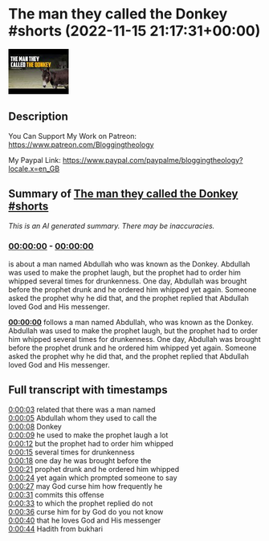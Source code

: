 # The man they called the Donkey #shorts (2022-11-15 21:17:31+00:00)

![alt The man they called the Donkey #shorts](I_o2SAGnlOs.jpg "The man they called the Donkey #shorts")

## Description

You Can Support My Work on Patreon:
https://www.patreon.com/Bloggingtheology

My Paypal Link: 
https://www.paypal.com/paypalme/bloggingtheology?locale.x=en_GB

## Summary of [The man they called the Donkey #shorts](https://www.youtube.com/watch?v=I_o2SAGnlOs)


*This is an AI generated summary. There may be inaccuracies. [](/)*

### [00:00:00](https://www.youtube.com/watch?v=I_o2SAGnlOs&t=0) - [00:00:00](https://www.youtube.com/watch?v=I_o2SAGnlOs&t=0)

 is about a man named Abdullah who was known as the Donkey. Abdullah was used to make the prophet laugh, but the prophet had to order him whipped several times for drunkenness. One day, Abdullah was brought before the prophet drunk and he ordered him whipped yet again. Someone asked the prophet why he did that, and the prophet replied that Abdullah loved God and His messenger.

**[00:00:00](https://www.youtube.com/watch?v=I_o2SAGnlOs&t=0)**  follows a man named Abdullah, who was known as the Donkey. Abdullah was used to make the prophet laugh, but the prophet had to order him whipped several times for drunkenness. One day, Abdullah was brought before the prophet drunk and he ordered him whipped yet again. Someone asked the prophet why he did that, and the prophet replied that Abdullah loved God and His messenger.

## Full transcript with timestamps

[0:00:03](https://youtu.be/I_o2SAGnlOs?t=3) related that there was a man named  
[0:00:05](https://youtu.be/I_o2SAGnlOs?t=5) Abdullah whom they used to call the  
[0:00:08](https://youtu.be/I_o2SAGnlOs?t=8) Donkey  
[0:00:09](https://youtu.be/I_o2SAGnlOs?t=9) he used to make the prophet laugh a lot  
[0:00:12](https://youtu.be/I_o2SAGnlOs?t=12) but the prophet had to order him whipped  
[0:00:15](https://youtu.be/I_o2SAGnlOs?t=15) several times for drunkenness  
[0:00:18](https://youtu.be/I_o2SAGnlOs?t=18) one day he was brought before the  
[0:00:21](https://youtu.be/I_o2SAGnlOs?t=21) prophet drunk and he ordered him whipped  
[0:00:24](https://youtu.be/I_o2SAGnlOs?t=24) yet again which prompted someone to say  
[0:00:27](https://youtu.be/I_o2SAGnlOs?t=27) may God curse him how frequently he  
[0:00:31](https://youtu.be/I_o2SAGnlOs?t=31) commits this offense  
[0:00:33](https://youtu.be/I_o2SAGnlOs?t=33) to which the prophet replied do not  
[0:00:36](https://youtu.be/I_o2SAGnlOs?t=36) curse him for by God do you not know  
[0:00:40](https://youtu.be/I_o2SAGnlOs?t=40) that he loves God and His messenger  
[0:00:44](https://youtu.be/I_o2SAGnlOs?t=44) Hadith from bukhari  
